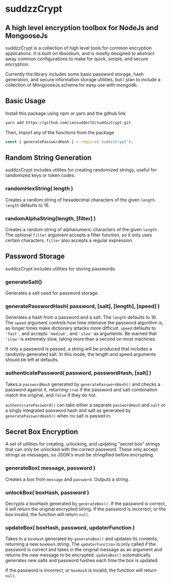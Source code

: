 # suddzzCrypt

## A high level encryption toolbox for NodeJs and MongooseJs

suddzzCrypt is a collection of high level tools for common encryption applications.  It is built on libsodium, and is mostly designed to abstract away common configurations to make for quick, simple, and secure encryption.

Currently the library includes some basic password storage, hash generation, and secure information storage utilities, but I plan to include a collection of MongooseJs schema for easy use with mongodb.


## Basic Usage

Install this package using npm or yarn and the github link

```bash
yarn add https://github.com/iansudderth/suddzzCrypt.git
```

Then, import any of the functions from the package

```javascript
const { generatePasswordHash } = require('suddzzCrypt');
```

## Random String Generation

suddzzCrypt includes utilites for creating randomized strings, useful for randomized keys or token codes.

### randomHexString( length ) 
Creates a random string of hexadecimal characters of the given `length`. `length` defaults to 16.

### randomAlphaString(length, [filter] ) 
Creates a random string of alphanumeric characters of the given `length`. The optional `filter` argument accepts a filter function, so it only uses certain characters.  `filter` also accepts a regular expression.

## Password Storage
suddzzCrypt includes utilities for storing passwords.

### generateSalt()
Generates a salt used for password storage.

### generatePasswordHash( password, [salt], [length], [speed] )
Generates a hash from a password and a salt.  The `length` defaults to 16.
The `speed` argument controls how time intensive the password algorithm is, as longer times make dictionary attacks more difficult. `speed` defaults to `'fast'`, and accepts `'medium'`, and `'slow'` as arguments.  Be warned that `'slow'` is extremely slow, taking more than a second on most machines.

If only a password is passed, a string will be produced that includes a randomly generated salt.  In this mode, the length and speed arguments should be left at defaults.

### authenticatePassword( password, passwordHash, [salt] )
Takes a `passwordHash` generated by `generatePasswordHash()` and checks a password against it, returning `true` if the password and salt combination match the original, and `false` if they do not.

`authenticatePassword()` can take either a separate `passwordHash` and `salt` or a singly integrated password hash and salt as generated by `generatePasswordHash()` when no salt is passed in.




## Secret Box Encryption
A set of utilities for creating, unlocking, and updating "secret box" strings that can only be unlocked with the correct password.  These only accept strings as messages, so JSON's must be stringified before encrypting.

### generateBox( message, password )
Creates a box from `message` and `password`. Outputs a string.

### unlockBox( boxHash, password )
Decrypts a boxHash generated by `generateBox()`. If the password is correct, it will return the original encrypted string. If the password is incorrect, or the box invalid, the function will return `null`.

### updateBox( boxHash, password, updaterFunction )
Takes in a `boxHash` generated by `generateBox()` and updates its contents, returning a new `boxHash` string. The `updaterFunction` is only called if the password is correct and takes in the original message as an argument and returns the new message to be encrypted.  `updateBox()` automatically generates new salts and password hashes each time the box is updated.

If the password is incorrect, or `boxHash` is invalid, the function will return `null`.
